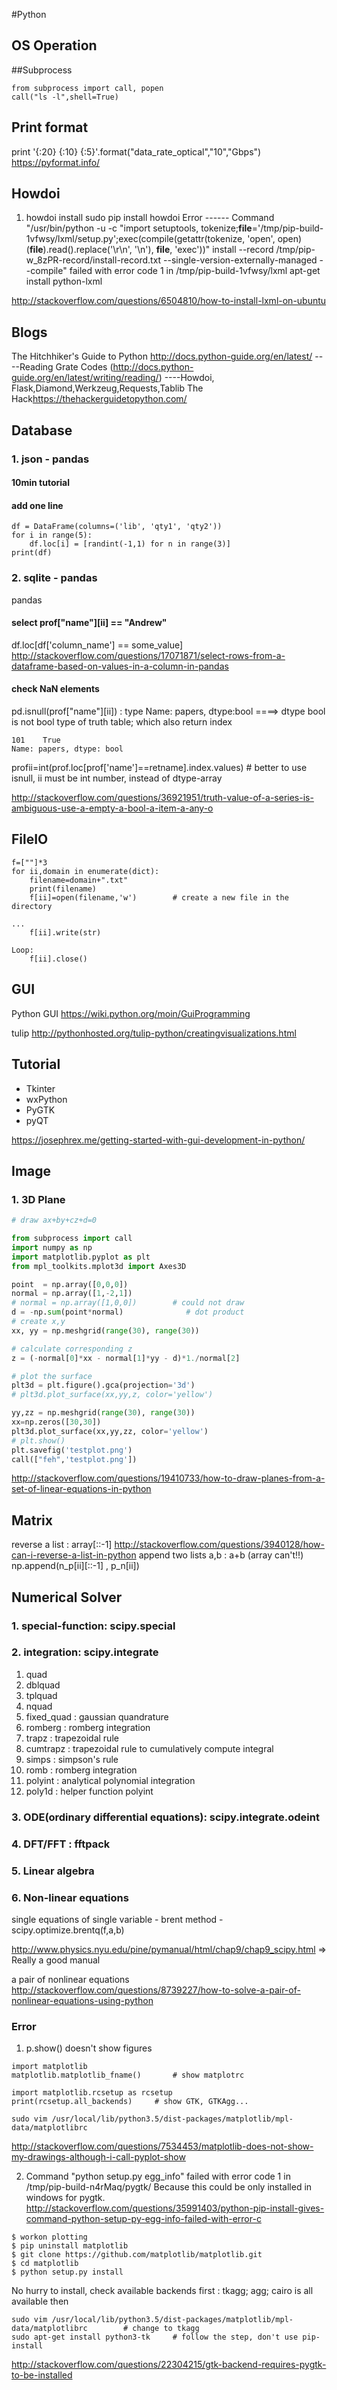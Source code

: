 #Python


## OS Operation

##Subprocess
```
from subprocess import call, popen
call("ls -l",shell=True)
```

## Print format
print '{:20} {:10} {:5}'.format("data_rate_optical","10","Gbps")
<https://pyformat.info/>

## Howdoi
1. howdoi install
sudo pip install howdoi
Error ------
Command "/usr/bin/python -u -c "import setuptools, tokenize;__file__='/tmp/pip-build-1vfwsy/lxml/setup.py';exec(compile(getattr(tokenize, 'open', open)(__file__).read().replace('\r\n', '\n'), __file__, 'exec'))" install --record /tmp/pip-w_8zPR-record/install-record.txt --single-version-externally-managed --compile" failed with error code 1 in /tmp/pip-build-1vfwsy/lxml
apt-get install python-lxml

<http://stackoverflow.com/questions/6504810/how-to-install-lxml-on-ubuntu>

## Blogs
The Hitchhiker's Guide to Python <http://docs.python-guide.org/en/latest/>
----Reading Grate Codes (http://docs.python-guide.org/en/latest/writing/reading/)
----Howdoi, Flask,Diamond,Werkzeug,Requests,Tablib
The Hack<https://thehackerguidetopython.com/>

## Database
### 1. json - pandas
#### 10min tutorial

#### add one line
```
df = DataFrame(columns=('lib', 'qty1', 'qty2'))
for i in range(5):
    df.loc[i] = [randint(-1,1) for n in range(3)]
print(df)
```

<!-- http://stackoverflow.com/questions/10715965/add-one-row-in-a-pandas-dataframe -->

### 2. sqlite - pandas

pandas
#### select prof["name"][ii] == "Andrew"
df.loc[df['column_name'] == some_value]
<http://stackoverflow.com/questions/17071871/select-rows-from-a-dataframe-based-on-values-in-a-column-in-pandas>

#### check NaN elements

pd.isnull(prof["name"][ii]) : type Name: papers, dtype:bool             ====>   dtype bool is not bool type of truth table; which also return index
```
101    True
Name: papers, dtype: bool
```

profii=int(prof.loc[prof['name']==retname].index.values) # better to use isnull, ii must be int number, instead of dtype-array

<!-- prof["name"][ii].empty -->


<http://stackoverflow.com/questions/36921951/truth-value-of-a-series-is-ambiguous-use-a-empty-a-bool-a-item-a-any-o>



## FileIO
```
f=[""]*3
for ii,domain in enumerate(dict):
    filename=domain+".txt"
    print(filename)
    f[ii]=open(filename,'w')        # create a new file in the directory

...
    f[ii].write(str)

Loop:
    f[ii].close()
```

## GUI
Python GUI
<https://wiki.python.org/moin/GuiProgramming>

tulip
<http://pythonhosted.org/tulip-python/creatingvisualizations.html>

## Tutorial
+ Tkinter
+ wxPython
+ PyGTK
+ pyQT

<https://josephrex.me/getting-started-with-gui-development-in-python/>


## Image

### 1. 3D Plane
```python
# draw ax+by+cz+d=0

from subprocess import call
import numpy as np
import matplotlib.pyplot as plt
from mpl_toolkits.mplot3d import Axes3D

point  = np.array([0,0,0])
normal = np.array([1,-2,1])
# normal = np.array([1,0,0])        # could not draw
d = -np.sum(point*normal)              # dot product
# create x,y
xx, yy = np.meshgrid(range(30), range(30))

# calculate corresponding z
z = (-normal[0]*xx - normal[1]*yy - d)*1./normal[2]

# plot the surface
plt3d = plt.figure().gca(projection='3d')
# plt3d.plot_surface(xx,yy,z, color='yellow')

yy,zz = np.meshgrid(range(30), range(30))
xx=np.zeros([30,30])
plt3d.plot_surface(xx,yy,zz, color='yellow')
# plt.show()
plt.savefig('testplot.png')
call(["feh",'testplot.png'])
```

<http://stackoverflow.com/questions/19410733/how-to-draw-planes-from-a-set-of-linear-equations-in-python>

## Matrix
reverse a list : array[::-1]
<http://stackoverflow.com/questions/3940128/how-can-i-reverse-a-list-in-python>
append two lists a,b : a+b (array can't!!)
                       np.append(n_p[ii][::-1] , p_n[ii])

## Numerical Solver
### 1. special-function: scipy.special
### 2. integration: scipy.integrate 
1. quad
2. dblquad
3. tplquad
4. nquad
5. fixed_quad   : gaussian quandrature
6. romberg      : romberg integration
7. trapz        : trapezoidal rule
8. cumtrapz     : trapezoidal rule to cumulatively compute integral
9. simps        : simpson's rule
10. romb         : romberg integration
11. polyint      : analytical polynomial integration
12. poly1d       : helper function polyint

### 3. ODE(ordinary differential equations): scipy.integrate.odeint

### 4. DFT/FFT : fftpack

### 5. Linear algebra

### 6. Non-linear equations
single equations of single variable -
brent method - scipy.optimize.brentq(f,a,b)

<http://www.physics.nyu.edu/pine/pymanual/html/chap9/chap9_scipy.html> => Really a good manual

a pair of nonlinear equations
<http://stackoverflow.com/questions/8739227/how-to-solve-a-pair-of-nonlinear-equations-using-python>
### Error

1. p.show() doesn't show figures

```
import matplotlib
matplotlib.matplotlib_fname()       # show matplotrc

import matplotlib.rcsetup as rcsetup
print(rcsetup.all_backends)     # show GTK, GTKAgg...

sudo vim /usr/local/lib/python3.5/dist-packages/matplotlib/mpl-data/matplotlibrc
```
<http://stackoverflow.com/questions/7534453/matplotlib-does-not-show-my-drawings-although-i-call-pyplot-show>

2. Command "python setup.py egg_info" failed with error code 1 in /tmp/pip-build-n4rMaq/pygtk/
Because this could be only installed in windows for pygtk.
<http://stackoverflow.com/questions/35991403/python-pip-install-gives-command-python-setup-py-egg-info-failed-with-error-c>

```
$ workon plotting
$ pip uninstall matplotlib
$ git clone https://github.com/matplotlib/matplotlib.git
$ cd matplotlib
$ python setup.py install
```
No hurry to install, check available backends first : tkagg; agg; cairo is all available
then
```
sudo vim /usr/local/lib/python3.5/dist-packages/matplotlib/mpl-data/matplotlibrc        # change to tkagg
sudo apt-get install python3-tk     # follow the step, don't use pip-install
```

<http://stackoverflow.com/questions/22304215/gtk-backend-requires-pygtk-to-be-installed>
